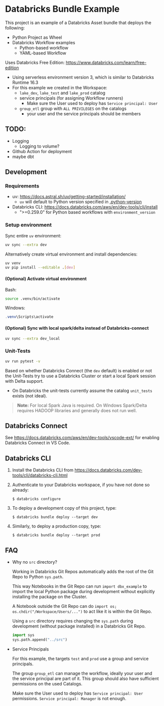 # Databricks Bundle Example

This project is an example of a Databricks Asset bundle that deploys the following:

* Python Project as Wheel
* Databricks Workflow examples
   * Python-based workflow
   * YAML-based Workflow

Uses Databricks Free Edition: https://www.databricks.com/learn/free-edition
* Using serverless environment version 3, which is similar to Databricks Runtime 16.3
* For this example we created in the Workspace:
   * `lake_dev`, `lake_test` and `lake_prod` catalog
   * service principals (for assigning Workflow runners)
      * Make sure the User used to deploy has `Service principal: User`
   * `group_etl` group with `ALL PRIVILEGES` on the catalogs
      * your user and the service principals should be members

## TODO:

* Logging
   * Logging to volume?
* Github Action for deployment
* maybe dbt

## Development

### Requirements

* uv: https://docs.astral.sh/uv/getting-started/installation/
   * `uv` will default to Python version specified in [.python-version](.python-version)
* Databricks CLI: https://docs.databricks.com/aws/en/dev-tools/cli/install
   * ">=0.259.0" for Python based workflows with `environment_version`

### Setup environment

Sync entire `uv` environment:
```bash
uv sync --extra dev
```

Alternatively create virtual environment and install dependencies:
```bash
uv venv
uv pip install --editable .[dev]
```

#### (Optional) Activate virtual environment

Bash:
```bash
source .venv/bin/activate
```

Windows:
```powershell
.venv\Scripts\activate
```

#### (Optional) Sync with local spark/delta instead of Databricks-connect

```bash
uv sync --extra dev_local
```

### Unit-Tests

```bash
uv run pytest -v
```

Based on whether Databricks Connect (the `dev` default) is enabled or not the Unit-Tests try to use a Databricks Cluster or start a local Spark session with Delta support.
* On Databricks the unit-tests currently assume the catalog `unit_tests` exists (not ideal).

> **Note:** For local Spark Java is required. On Windows Spark/Delta requires HADOOP libraries and generally does not run well.

## Databricks Connect

See https://docs.databricks.com/aws/en/dev-tools/vscode-ext/ for enabling Databricks Connect in VS Code.

## Databricks CLI

1. Install the Databricks CLI from https://docs.databricks.com/dev-tools/cli/databricks-cli.html

2. Authenticate to your Databricks workspace, if you have not done so already:
    ```
    $ databricks configure
    ```

3. To deploy a development copy of this project, type:
    ```
    $ databricks bundle deploy --target dev
    ```

4. Similarly, to deploy a production copy, type:
   ```
   $ databricks bundle deploy --target prod
   ```

## FAQ

* Why no `src` directory?

   Working in Databricks Git Repos automatically adds the root of the Git Repo to Python `sys.path`.

   This way Notebooks in the Git Repo can run `import dbx_example` to import the local Python package during development without explicitly installing the package on the Cluster.

   A Notebook outside the Git Repo can do `import os; os.chdir("/Workspace/Users/...")` to act like it is within the Git Repo.

   Using a `src` directory requires changing the `sys.path` during development (without package installed) in a Databricks Git Repo.
   ```python
   import sys
   sys.path.append("../src")
   ```
* Service Principals

   For this example, the targets `test` and `prod` use a group and service principals.

   The group `group_etl` can manage the workflow, ideally your user and the service principal are part of it. This group should also have sufficient permissions on the used Catalogs.

   Make sure the User used to deploy has `Service principal: User` permissions. `Service principal: Manager` is not enough.
